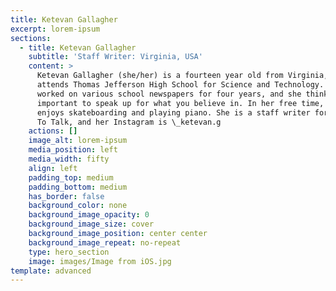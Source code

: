 ```yaml
---
title: Ketevan Gallagher
excerpt: lorem-ipsum
sections:
  - title: Ketevan Gallagher
    subtitle: 'Staff Writer: Virginia, USA'
    content: >
      Ketevan Gallagher (she/her) is a fourteen year old from Virginia, USA, who
      attends Thomas Jefferson High School for Science and Technology. She’s
      worked on various school newspapers for four years, and she thinks it’s
      important to speak up for what you believe in. In her free time, she
      enjoys skateboarding and playing piano. She is a staff writer for We Need
      To Talk, and her Instagram is \_ketevan.g
    actions: []
    image_alt: lorem-ipsum
    media_position: left
    media_width: fifty
    align: left
    padding_top: medium
    padding_bottom: medium
    has_border: false
    background_color: none
    background_image_opacity: 0
    background_image_size: cover
    background_image_position: center center
    background_image_repeat: no-repeat
    type: hero_section
    image: images/Image from iOS.jpg
template: advanced
---
```

